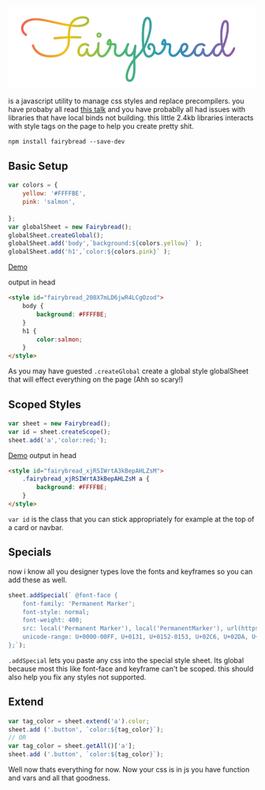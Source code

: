 ![Logo](logo.png)

is a javascript utility to manage css styles and replace precompilers.
you have probaby all read [this talk](https://speakerdeck.com/vjeux/react-css-in-js) and you have probablly all had issues with libraries that have local binds not building.
this little 2.4kb libraries interacts with style tags on the page to help you create pretty shit.

```
npm install fairybread --save-dev
```

## Basic Setup
```js
var colors = {
    yellow: '#FFFFBE',
    pink: 'salmon',

};
var globalSheet = new Fairybread();
globalSheet.createGlobal();
globalSheet.add('body',`background:${colors.yellow}` );
globalSheet.add('h1',`color:${colors.pink}` );
```
[Demo](http://codepen.io/stagfoo/pen/wJzOGW)

output in head
```html
<style id="fairybread_208X7mLD6jwR4LCgOzod">
    body {
        background: #FFFFBE;
    }
    h1 {
        color:salmon;
    }
</style>
```
As you may have guested `.createGlobal` create a global style globalSheet that will effect everything on the page (Ahh so scary!)

## Scoped Styles
```js
var sheet = new Fairybread();
var id = sheet.createScope();
sheet.add('a','color:red;');
```
[Demo](http://codepen.io/stagfoo/pen/evdXdM)
output in head
```html
<style id="fairybread_xjRSIWrtA3kBepAHLZsM">
    .fairybread_xjRSIWrtA3kBepAHLZsM a {
        background: #FFFFBE;
    }
</style>
```
`var id` is the class that you can stick appropriately for example at the top of a card or navbar.

## Specials
now i know all you designer types love the fonts and keyframes so you can add these as well.
```js
sheet.addSpecial(` @font-face {
    font-family: 'Permanent Marker';
    font-style: normal;
    font-weight: 400;
    src: local('Permanent Marker'), local('PermanentMarker'), url(https://fonts.gstatic.com/s/permanentmarker/v5/9vYsg5VgPHKK8SXYbf3sMio-5Z6V1O0VBgfXWFfbB4c.woff2) format('woff2');
    unicode-range: U+0000-00FF, U+0131, U+0152-0153, U+02C6, U+02DA, U+02DC, U+2000-206F, U+2074, U+20AC, U+2212, U+2215;
};`);
```
`.addSpecial` lets you paste any css into the special style sheet.
Its global because most this like font-face and keyframe can't be scoped. this should also help you fix any styles not supported.

## Extend
```js
var tag_color = sheet.extend('a').color;
sheet.add ('.button', `color:${tag_color}`);
// OR
var tag_color = sheet.getAll()['a'];
sheet.add ('.button', `color:${tag_color}`);
```

Well now thats everything for now. Now your css is in js you have function and vars and all that goodness.